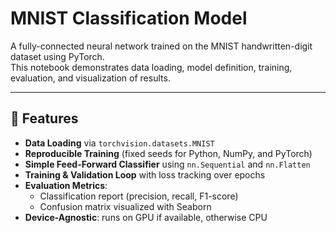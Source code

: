 # MNIST Classification Model

A fully-connected neural network trained on the MNIST handwritten-digit dataset using PyTorch.  
This notebook demonstrates data loading, model definition, training, evaluation, and visualization of results.

---

## 🚀 Features

- **Data Loading** via `torchvision.datasets.MNIST`  
- **Reproducible Training** (fixed seeds for Python, NumPy, and PyTorch)  
- **Simple Feed-Forward Classifier** using `nn.Sequential` and `nn.Flatten`  
- **Training & Validation Loop** with loss tracking over epochs  
- **Evaluation Metrics**:  
  - Classification report (precision, recall, F1-score)  
  - Confusion matrix visualized with Seaborn  
- **Device-Agnostic**: runs on GPU if available, otherwise CPU  
